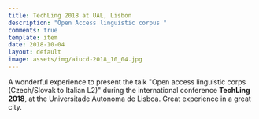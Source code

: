 ```yaml
---
title: TechLing 2018 at UAL, Lisbon
description: "Open Access linguistic corpus "
comments: true
template: item
date: 2018-10-04
layout: default
image: assets/img/aiucd-2018_10_04.jpg
---
```


A wonderful experience to present the talk "Open access linguistic corps (Czech/Slovak to Italian L2)" during the international conference **TechLing 2018**, at the Universitade Autonoma de Lisboa.
Great experience in a great city.

